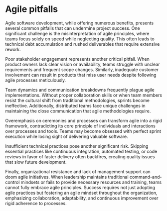 # Agile pitfalls

Agile software development, while offering numerous benefits, presents several common pitfalls that can undermine project success. One significant challenge is the misinterpretation of agile principles, where teams focus solely on speed while neglecting quality. This often leads to technical debt accumulation and rushed deliverables that require extensive rework.

Poor stakeholder engagement represents another critical pitfall. When product owners lack clear vision or availability, teams struggle with unclear requirements and frequent scope changes. Similarly, inadequate customer involvement can result in products that miss user needs despite following agile processes meticulously.

Team dynamics and communication breakdowns frequently plague agile implementations. Without proper collaboration skills or when team members resist the cultural shift from traditional methodologies, sprints become ineffective. Additionally, distributed teams face unique challenges in maintaining the close communication that agile methodologies require.

Overemphasis on ceremonies and processes can transform agile into a rigid framework, contradicting its core principle of individuals and interactions over processes and tools. Teams may become obsessed with perfect sprint execution while losing sight of delivering valuable software.

Insufficient technical practices pose another significant risk. Skipping essential practices like continuous integration, automated testing, or code reviews in favor of faster delivery often backfires, creating quality issues that slow future development.

Finally, organizational resistance and lack of management support can doom agile initiatives. When leadership maintains traditional command-and-control mindsets or fails to provide necessary resources and training, teams cannot fully embrace agile principles. Success requires not just adopting agile practices but fostering an agile mindset throughout the organization, emphasizing collaboration, adaptability, and continuous improvement over rigid adherence to processes.
